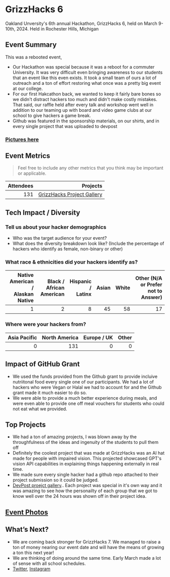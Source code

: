 # GrizzHacks 6
Oakland Unversity's 6th annual Hackathon, GrizzHacks 6, held on March 9-10th, 2024. Held in Rochester Hills, Michigan

## Event Summary
This was a rebooted event, 


- Our Hackathon was special because it was a reboot for a commuter University. It was very difficult even bringing awareness to our students that an event like this even exists. It took a small team of ours a lot of outreach and a ton of effort restoring what once was a pretty big event at our college.
- For our first Hakcathon back, we wanted to keep it fairly bare bones so we didn't distract hackers too much and didn't make costly mistakes. That said, our raffle held after every talk and workshop went well in addition to our teaming up with board and video game clubs at our school to give hackers a game break.
- Github was featured in the sponsorship materials, on our shirts, and in every single project that was uploaded to devpost
### [Pictures here](https://gabriellemack.smugmug.com/GrizzHacks2024)

## Event Metrics 
> Feel free to include any other metrics that you think may be important or applicable. 

| Attendees | Projects|
|---------------:|------------:|
|131|[GrizzHacks Project Gallery](https://grizzhacks-6.devpost.com/project-gallery)| 

## Tech Impact / Diversity 

### Tell us about your hacker demographics
 - Who was the target audience for your event? <br> 
 - What does the diversity breakdown look like? (Include the percentage of hackers who identify as female, non-binary or other) <br>

### What race & ethnicities did your hackers identify as?
| Native American / <br> Alaskan Native | Black / <br> African American | Hispanic / <br> Latinx | Asian | White | Other (N/A or Prefer not to Answer)
|---------------:|--------------:|------------:|---------:|--------:|--------:|
|1|2|8|45|58|17|


### Where were your hackers from?
| Asia Pacific | North America | Europe / UK | Other |
|---------------:|--------------:|------------:|---------:|
|0|131|0|0|

## Impact of GitHub Grant
- We used the funds provided from the Github grant to provide incluive nutriitonal food every single one of our participants. We had a lot of hackers who were Vegan or Halal we had to account for and the Github grant made it much easier to do so.
- We were able to provide a much better experience during meals, and were even able to provide one off meal vouchers for students who could not eat what we provided. 

## Top Projects
- We had a ton of amazing projects, I was blown away by the throughfulness of the ideas and ingenuity of the students to pull them off
- Definitely the coolest project that was made at GrizzHacks was an AI hat made for people with impaired vision. This projected showcased GPT's vision API capabilities in explaining things happening externally in real time.
- We made sure every single hacker had a github repo attached to their project submission so it could be judged.
- [DevPost proejct gallery](https://grizzhacks-6.devpost.com/project-gallery).. Each project was special in it's own way and it was amazing to see how the personailty of each group that we got to know well over the 24 hours was shown off in their project idea.

## [Event Photos](https://gabriellemack.smugmug.com/GrizzHacks2024)


## What’s Next?
- We are coming back stronger for GrizzHacks 7. We managed to raise a ton of money nearing our event date and will have the means of growing a ton this next year!
- We are thinking of doing around the same time. Early March made a lot of sense with all school schedules.
- [Twitter](https://twitter.com/GrizzHacks), [Instagram](https://www.instagram.com/grizzhacks/)
